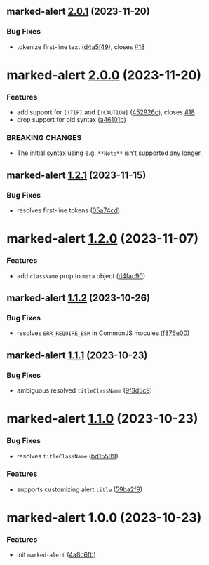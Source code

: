 ## marked-alert [2.0.1](https://github.com/bent10/marked-extensions/compare/marked-alert@2.0.0...marked-alert@2.0.1) (2023-11-20)


### Bug Fixes

* tokenize first-line text ([d4a5f49](https://github.com/bent10/marked-extensions/commit/d4a5f4990abe3ea339148f4619067973f1edab9b)), closes [#18](https://github.com/bent10/marked-extensions/issues/18)

# marked-alert [2.0.0](https://github.com/bent10/marked-extensions/compare/marked-alert@1.2.1...marked-alert@2.0.0) (2023-11-20)


### Features

* add support for `[!TIP]` and `[!CAUTION]` ([452926c](https://github.com/bent10/marked-extensions/commit/452926c396cfea9369dff878d3296751f64d96c4)), closes [#18](https://github.com/bent10/marked-extensions/issues/18)
* drop support for old syntax ([a46101b](https://github.com/bent10/marked-extensions/commit/a46101b161558dad96a9d2df067f84455fe72062))


### BREAKING CHANGES

* The initial syntax using e.g. `**Note**` isn't supported any longer.

## marked-alert [1.2.1](https://github.com/bent10/marked-extensions/compare/marked-alert@1.2.0...marked-alert@1.2.1) (2023-11-15)


### Bug Fixes

* resolves first-line tokens ([05a74cd](https://github.com/bent10/marked-extensions/commit/05a74cde1b082599e64fe6cdcd7f666a95b38cc2))

# marked-alert [1.2.0](https://github.com/bent10/marked-extensions/compare/marked-alert@1.1.2...marked-alert@1.2.0) (2023-11-07)


### Features

* add `className` prop to `meta` object ([d4fac90](https://github.com/bent10/marked-extensions/commit/d4fac900681374e458d5efcf7fe3d127775447a1))

## marked-alert [1.1.2](https://github.com/bent10/marked-extensions/compare/marked-alert@1.1.1...marked-alert@1.1.2) (2023-10-26)


### Bug Fixes

* resolves `ERR_REQUIRE_ESM` in CommonJS mocules ([f876e00](https://github.com/bent10/marked-extensions/commit/f876e00dcd08969cf1489b7fc23c29a7e2e67d96))

## marked-alert [1.1.1](https://github.com/bent10/marked-extensions/compare/marked-alert@1.1.0...marked-alert@1.1.1) (2023-10-23)


### Bug Fixes

* ambiguous resolved `titleClassName` ([9f3d5c9](https://github.com/bent10/marked-extensions/commit/9f3d5c927a130eaa964d3edd73f9f47d4df00012))

# marked-alert [1.1.0](https://github.com/bent10/marked-extensions/compare/marked-alert@1.0.0...marked-alert@1.1.0) (2023-10-23)


### Bug Fixes

* resolves `titleClassName` ([bd15589](https://github.com/bent10/marked-extensions/commit/bd15589e6b134a7181db09ce41185c4297d11528))


### Features

* supports customizing alert `title` ([59ba2f9](https://github.com/bent10/marked-extensions/commit/59ba2f978a86504c2f5828266ea64a39b4936085))

# marked-alert 1.0.0 (2023-10-23)


### Features

* init `marked-alert` ([4a8c6fb](https://github.com/bent10/marked-extensions/commit/4a8c6fb4454360237546e240b6670c5bf54965ba))
